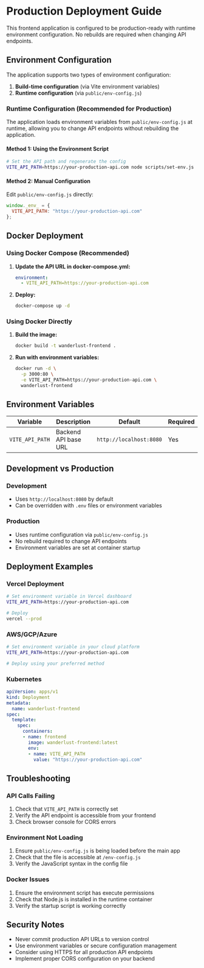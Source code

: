 # Production Deployment Guide

This frontend application is configured to be production-ready with runtime environment configuration. No rebuilds are required when changing API endpoints.

## Environment Configuration

The application supports two types of environment configuration:

1. **Build-time configuration** (via Vite environment variables)
2. **Runtime configuration** (via `public/env-config.js`)

### Runtime Configuration (Recommended for Production)

The application loads environment variables from `public/env-config.js` at runtime, allowing you to change API endpoints without rebuilding the application.

#### Method 1: Using the Environment Script

```bash
# Set the API path and regenerate the config
VITE_API_PATH=https://your-production-api.com node scripts/set-env.js
```

#### Method 2: Manual Configuration

Edit `public/env-config.js` directly:

```javascript
window._env_ = {
  VITE_API_PATH: "https://your-production-api.com"
};
```

## Docker Deployment

### Using Docker Compose (Recommended)

1. **Update the API URL in docker-compose.yml:**
   ```yaml
   environment:
     - VITE_API_PATH=https://your-production-api.com
   ```

2. **Deploy:**
   ```bash
   docker-compose up -d
   ```

### Using Docker Directly

1. **Build the image:**
   ```bash
   docker build -t wanderlust-frontend .
   ```

2. **Run with environment variables:**
   ```bash
   docker run -d \
     -p 3000:80 \
     -e VITE_API_PATH=https://your-production-api.com \
     wanderlust-frontend
   ```

## Environment Variables

| Variable | Description | Default | Required |
|----------|-------------|---------|----------|
| `VITE_API_PATH` | Backend API base URL | `http://localhost:8080` | Yes |

## Development vs Production

### Development
- Uses `http://localhost:8080` by default
- Can be overridden with `.env` files or environment variables

### Production
- Uses runtime configuration via `public/env-config.js`
- No rebuild required to change API endpoints
- Environment variables are set at container startup

## Deployment Examples

### Vercel Deployment
```bash
# Set environment variable in Vercel dashboard
VITE_API_PATH=https://your-production-api.com

# Deploy
vercel --prod
```

### AWS/GCP/Azure
```bash
# Set environment variable in your cloud platform
VITE_API_PATH=https://your-production-api.com

# Deploy using your preferred method
```

### Kubernetes
```yaml
apiVersion: apps/v1
kind: Deployment
metadata:
  name: wanderlust-frontend
spec:
  template:
    spec:
      containers:
      - name: frontend
        image: wanderlust-frontend:latest
        env:
        - name: VITE_API_PATH
          value: "https://your-production-api.com"
```

## Troubleshooting

### API Calls Failing
1. Check that `VITE_API_PATH` is correctly set
2. Verify the API endpoint is accessible from your frontend
3. Check browser console for CORS errors

### Environment Not Loading
1. Ensure `public/env-config.js` is being loaded before the main app
2. Check that the file is accessible at `/env-config.js`
3. Verify the JavaScript syntax in the config file

### Docker Issues
1. Ensure the environment script has execute permissions
2. Check that Node.js is installed in the runtime container
3. Verify the startup script is working correctly

## Security Notes

- Never commit production API URLs to version control
- Use environment variables or secure configuration management
- Consider using HTTPS for all production API endpoints
- Implement proper CORS configuration on your backend
